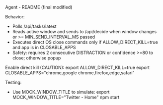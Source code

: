 Agent - README (final modified)

Behavior:
- Polls /api/tasks/latest
- Reads active window and sends to /api/decide when window changes or >= MIN_SEND_INTERVAL_MS passed
- Executes direct OS close commands only if ALLOW_DIRECT_KILL=true and app is in CLOSABLE_APPS
- Safety: requires 2 consecutive DISTRACTION or confidence >=80 to close; otherwise popup

Enable direct kill (CAUTION):
export ALLOW_DIRECT_KILL=true
export CLOSABLE_APPS="chrome,google chrome,firefox,edge,safari"

Testing:
- Use MOCK_WINDOW_TITLE to simulate:
export MOCK_WINDOW_TITLE="Twitter - Home"
npm start
